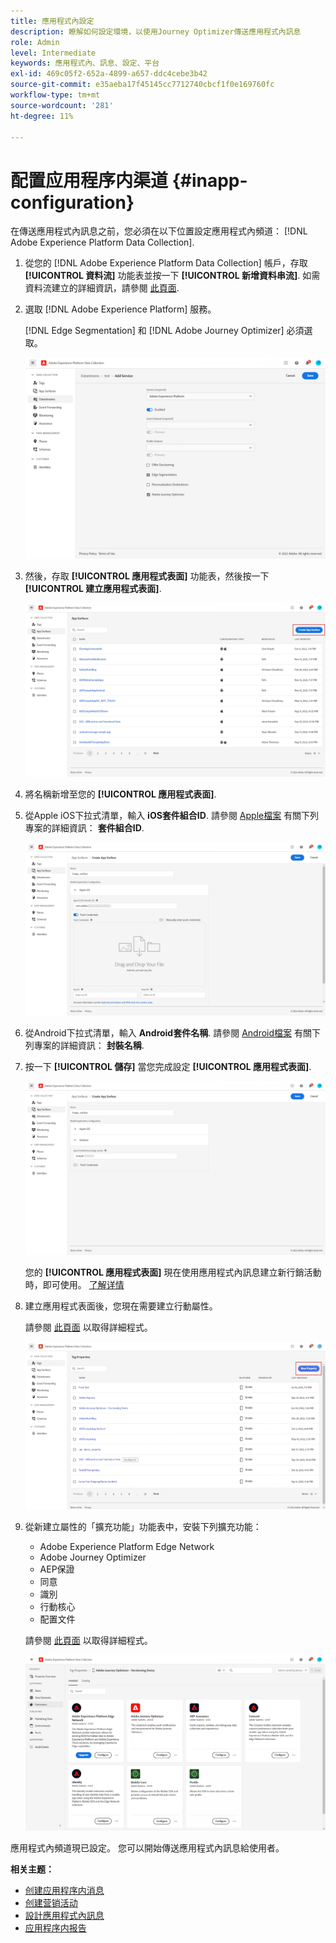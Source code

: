 ```yaml
---
title: 應用程式內設定
description: 瞭解如何設定環境，以使用Journey Optimizer傳送應用程式內訊息
role: Admin
level: Intermediate
keywords: 應用程式內、訊息、設定、平台
exl-id: 469c05f2-652a-4899-a657-ddc4cebe3b42
source-git-commit: e35aeba17f45145cc7712740cbcf1f0e169760fc
workflow-type: tm+mt
source-wordcount: '281'
ht-degree: 11%

---
```


# 配置应用程序内渠道 {#inapp-configuration}

在傳送應用程式內訊息之前，您必須在以下位置設定應用程式內頻道： [!DNL Adobe Experience Platform Data Collection].

1. 從您的 [!DNL Adobe Experience Platform Data Collection] 帳戶，存取 **[!UICONTROL 資料流]** 功能表並按一下 **[!UICONTROL 新增資料串流]**. 如需資料流建立的詳細資訊，請參閱 [此頁面](https://aep-sdks.gitbook.io/docs/getting-started/configure-datastreams).

1. 選取 [!DNL Adobe Experience Platform] 服務。

   [!DNL Edge Segmentation] 和 [!DNL Adobe Journey Optimizer] 必須選取。

   ![](assets/inapp_config_6.png)

1. 然後，存取 **[!UICONTROL 應用程式表面]** 功能表，然後按一下 **[!UICONTROL 建立應用程式表面]**.

   ![](assets/inapp_config_1.png)

1. 將名稱新增至您的 **[!UICONTROL 應用程式表面]**.

1. 從Apple iOS下拉式清單，輸入 **iOS套件組合ID**. 請參閱 [Apple檔案](https://developer.apple.com/documentation/appstoreconnectapi/bundle_ids) 有關下列專案的詳細資訊： **套件組合ID**.

   ![](assets/inapp_config_2.png)

1. 從Android下拉式清單，輸入 **Android套件名稱**. 請參閱 [Android檔案](https://support.google.com/admob/answer/9972781?hl=en#:~:text=The%20package%20name%20of%20an,supported%20third%2Dparty%20Android%20stores) 有關下列專案的詳細資訊： **封裝名稱**.

1. 按一下 **[!UICONTROL 儲存]** 當您完成設定 **[!UICONTROL 應用程式表面]**.

   ![](assets/inapp_config_3.png)

   您的 **[!UICONTROL 應用程式表面]** 現在使用應用程式內訊息建立新行銷活動時，即可使用。 [了解详情](create-in-app.md)

1. 建立應用程式表面後，您現在需要建立行動屬性。

   請參閱 [此頁面](https://experienceleague.adobe.com/docs/experience-platform/tags/admin/companies-and-properties.html#for-mobile) 以取得詳細程式。

   ![](assets/inapp_config_4.png)

1. 從新建立屬性的「擴充功能」功能表中，安裝下列擴充功能：

   * Adobe Experience Platform Edge Network
   * Adobe Journey Optimizer
   * AEP保證
   * 同意
   * 識別
   * 行動核心
   * 配置文件

   請參閱 [此頁面](https://experienceleague.adobe.com/docs/experience-platform/tags/ui/extensions/overview.html?lang=en#add-a-new-extension) 以取得詳細程式。

   ![](assets/inapp_config_5.png)

應用程式內頻道現已設定。 您可以開始傳送應用程式內訊息給使用者。

**相关主题：**

* [创建应用程序内消息](create-in-app.md)
* [创建营销活动](../campaigns/create-campaign.md)
* [設計應用程式內訊息](design-in-app.md)
* [应用程序内报告](../reports/campaign-global-report.md#inapp-report)
